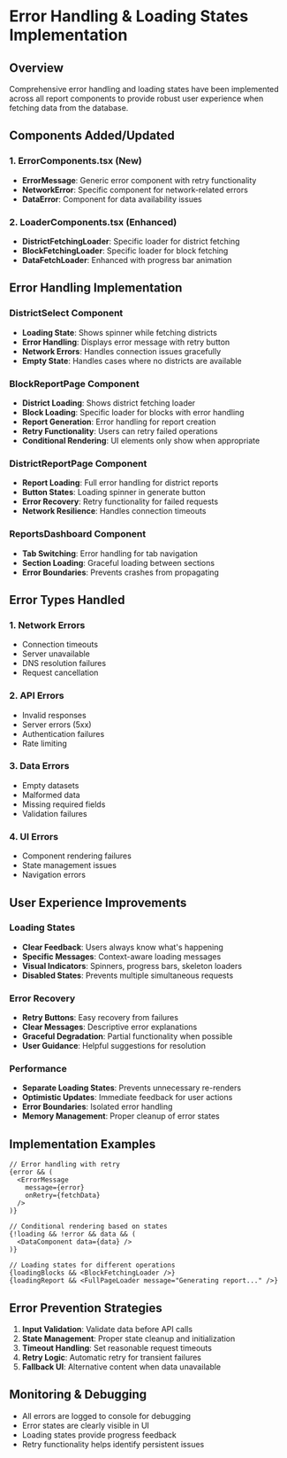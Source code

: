 # Error Handling & Loading States Implementation

## Overview
Comprehensive error handling and loading states have been implemented across all report components to provide robust user experience when fetching data from the database.

## Components Added/Updated

### 1. ErrorComponents.tsx (New)
- **ErrorMessage**: Generic error component with retry functionality
- **NetworkError**: Specific component for network-related errors
- **DataError**: Component for data availability issues

### 2. LoaderComponents.tsx (Enhanced)
- **DistrictFetchingLoader**: Specific loader for district fetching
- **BlockFetchingLoader**: Specific loader for block fetching
- **DataFetchLoader**: Enhanced with progress bar animation

## Error Handling Implementation

### DistrictSelect Component
- **Loading State**: Shows spinner while fetching districts
- **Error Handling**: Displays error message with retry button
- **Network Errors**: Handles connection issues gracefully
- **Empty State**: Handles cases where no districts are available

### BlockReportPage Component
- **District Loading**: Shows district fetching loader
- **Block Loading**: Specific loader for blocks with error handling
- **Report Generation**: Error handling for report creation
- **Retry Functionality**: Users can retry failed operations
- **Conditional Rendering**: UI elements only show when appropriate

### DistrictReportPage Component
- **Report Loading**: Full error handling for district reports
- **Button States**: Loading spinner in generate button
- **Error Recovery**: Retry functionality for failed requests
- **Network Resilience**: Handles connection timeouts

### ReportsDashboard Component
- **Tab Switching**: Error handling for tab navigation
- **Section Loading**: Graceful loading between sections
- **Error Boundaries**: Prevents crashes from propagating

## Error Types Handled

### 1. Network Errors
- Connection timeouts
- Server unavailable
- DNS resolution failures
- Request cancellation

### 2. API Errors
- Invalid responses
- Server errors (5xx)
- Authentication failures
- Rate limiting

### 3. Data Errors
- Empty datasets
- Malformed data
- Missing required fields
- Validation failures

### 4. UI Errors
- Component rendering failures
- State management issues
- Navigation errors

## User Experience Improvements

### Loading States
- **Clear Feedback**: Users always know what's happening
- **Specific Messages**: Context-aware loading messages
- **Visual Indicators**: Spinners, progress bars, skeleton loaders
- **Disabled States**: Prevents multiple simultaneous requests

### Error Recovery
- **Retry Buttons**: Easy recovery from failures
- **Clear Messages**: Descriptive error explanations
- **Graceful Degradation**: Partial functionality when possible
- **User Guidance**: Helpful suggestions for resolution

### Performance
- **Separate Loading States**: Prevents unnecessary re-renders
- **Optimistic Updates**: Immediate feedback for user actions
- **Error Boundaries**: Isolated error handling
- **Memory Management**: Proper cleanup of error states

## Implementation Examples

```tsx
// Error handling with retry
{error && (
  <ErrorMessage 
    message={error} 
    onRetry={fetchData} 
  />
)}

// Conditional rendering based on states
{!loading && !error && data && (
  <DataComponent data={data} />
)}

// Loading states for different operations
{loadingBlocks && <BlockFetchingLoader />}
{loadingReport && <FullPageLoader message="Generating report..." />}
```

## Error Prevention Strategies

1. **Input Validation**: Validate data before API calls
2. **State Management**: Proper state cleanup and initialization
3. **Timeout Handling**: Set reasonable request timeouts
4. **Retry Logic**: Automatic retry for transient failures
5. **Fallback UI**: Alternative content when data unavailable

## Monitoring & Debugging

- All errors are logged to console for debugging
- Error states are clearly visible in UI
- Loading states provide progress feedback
- Retry functionality helps identify persistent issues